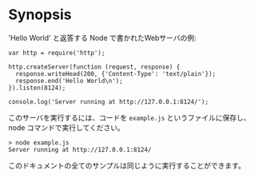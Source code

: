 # Synopsis

<!--type=misc-->

<!--
An example of a [web server](http.html) written with Node which responds with 'Hello
World':
-->

'Hello World' と返答する Node で書かれたWebサーバの例:

    var http = require('http');

    http.createServer(function (request, response) {
      response.writeHead(200, {'Content-Type': 'text/plain'});
      response.end('Hello World\n');
    }).listen(8124);

    console.log('Server running at http://127.0.0.1:8124/');

<!--
To run the server, put the code into a file called `example.js` and execute
it with the node program
-->

このサーバを実行するには、コードを `example.js` というファイルに保存し、
node コマンドで実行してください。

    > node example.js
    Server running at http://127.0.0.1:8124/

<!--
All of the examples in the documentation can be run similarly.
-->

このドキュメントの全てのサンプルは同じように実行することができます。
